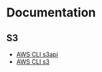 # Documentation
## S3
- [AWS CLI s3api](https://docs.aws.amazon.com/cli/latest/reference/s3api/)
- [AWS CLI s3](https://docs.aws.amazon.com/cli/latest/reference/s3/)
